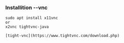 ### Installition --vnc
``` 
sudo apt install x11vnc
or 
x2vnc tightvnc-java 

[tight-vnc](https://www.tightvnc.com/download.php)
```
